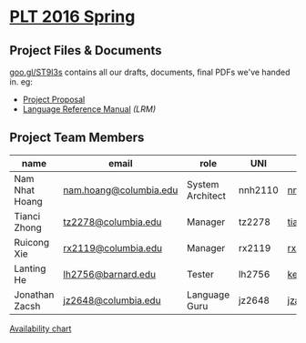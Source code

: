 # [PLT 2016 Spring](http://www.cs.columbia.edu/~sedwards/classes/2016/4115-spring/index.html)

## Project Files & Documents

[goo.gl/ST9I3s](https://goo.gl/ST9I3s) contains all our drafts, documents, final
PDFs we've handed in. eg:
- [Project Proposal](https://drive.google.com/file/d/1vwV6nNTylikhsjUWWYB0BBrInuwZ4OZ5WZyC11K7jYePCuM8EMZ8WPW4motcqm5cziZKHFPD7UtOvflY/view)
- [Language Reference Manual](https://github.com/rxie25/PLT2016Spring/blob/master/notes/language-reference-manual.md) _(LRM)_

## Project Team Members

| name | email | role | UNI | github
|------|-------|--------|-----|--------
| Nam Nhat Hoang | nam.hoang@columbia.edu | System Architect | nnh2110 | [nnhoang](https://github.com/nnhoang)
| Tianci Zhong   | tz2278@columbia.edu    | Manager          | tz2278  | [tiancizhong](https://github.com/tiancizhong)
| Ruicong Xie    | rx2119@columbia.edu    | Manager          | rx2119  | [rxie25](https://github.com/rxie25)
| Lanting He     | lh2756@barnard.edu     | Tester           | lh2756  | [kekeleila](https://github.com/kekeleila)
| Jonathan Zacsh | jz2648@columbia.edu    | Language Guru    | jz2648  | [jzacsh](https://github.com/jzacsh)

[Availability chart](http://www.when2meet.com/?4146526­JMFYKY)
